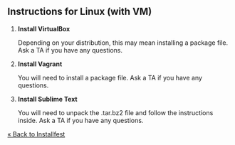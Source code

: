 ## Instructions for Linux (with VM)

 1. **Install VirtualBox**

    Depending on your distribution, this may mean installing a package
    file. Ask a TA if you have any questions.

 2. **Install Vagrant**

    You will need to install a package file. Ask a TA if you have any
    questions.

 3. **Install Sublime Text**

    You will need to unpack the .tar.bz2 file and follow the
    instructions inside. Ask a TA if you have any questions.

[« Back to Installfest](/installfest)
